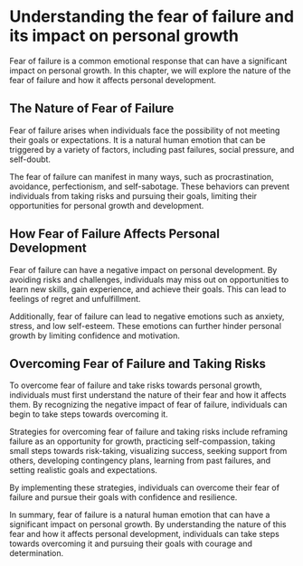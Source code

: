 # Understanding the fear of failure and its impact on personal growth

Fear of failure is a common emotional response that can have a significant impact on personal growth. In this chapter, we will explore the nature of the fear of failure and how it affects personal development.

The Nature of Fear of Failure
-----------------------------

Fear of failure arises when individuals face the possibility of not meeting their goals or expectations. It is a natural human emotion that can be triggered by a variety of factors, including past failures, social pressure, and self-doubt.

The fear of failure can manifest in many ways, such as procrastination, avoidance, perfectionism, and self-sabotage. These behaviors can prevent individuals from taking risks and pursuing their goals, limiting their opportunities for personal growth and development.

How Fear of Failure Affects Personal Development
------------------------------------------------

Fear of failure can have a negative impact on personal development. By avoiding risks and challenges, individuals may miss out on opportunities to learn new skills, gain experience, and achieve their goals. This can lead to feelings of regret and unfulfillment.

Additionally, fear of failure can lead to negative emotions such as anxiety, stress, and low self-esteem. These emotions can further hinder personal growth by limiting confidence and motivation.

Overcoming Fear of Failure and Taking Risks
-------------------------------------------

To overcome fear of failure and take risks towards personal growth, individuals must first understand the nature of their fear and how it affects them. By recognizing the negative impact of fear of failure, individuals can begin to take steps towards overcoming it.

Strategies for overcoming fear of failure and taking risks include reframing failure as an opportunity for growth, practicing self-compassion, taking small steps towards risk-taking, visualizing success, seeking support from others, developing contingency plans, learning from past failures, and setting realistic goals and expectations.

By implementing these strategies, individuals can overcome their fear of failure and pursue their goals with confidence and resilience.

In summary, fear of failure is a natural human emotion that can have a significant impact on personal growth. By understanding the nature of this fear and how it affects personal development, individuals can take steps towards overcoming it and pursuing their goals with courage and determination.
